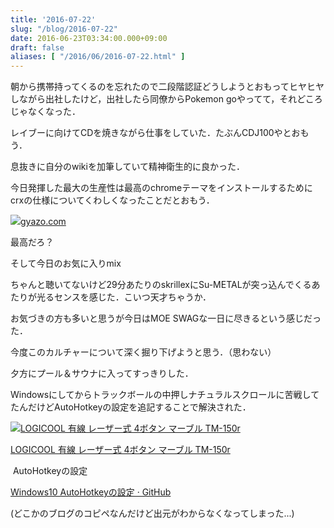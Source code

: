 ```yaml
---
title: '2016-07-22'
slug: "/blog/2016-07-22"
date: 2016-06-23T03:34:00.000+09:00
draft: false
aliases: [ "/2016/06/2016-07-22.html" ]
---
```


朝から携帯持ってくるのを忘れたので二段階認証どうしようとおもってヒヤヒヤしながら出社したけど，出社したら同僚からPokemon goやってて，それどころじゃなくなった．

レイブーに向けてCDを焼きながら仕事をしていた．たぶんCDJ100やとおもう．

息抜きに自分のwikiを加筆していて精神衛生的に良かった．

今日発揮した最大の生産性は最高のchromeテーマをインストールするためにcrxの仕様についてくわしくなったことだとおもう．

[![](https://bot.gyazo.com/bfa5344b8ea080e6d2aa349aa46c77cb.jpg)](https://bot.gyazo.com/bfa5344b8ea080e6d2aa349aa46c77cb.jpg)[gyazo.com](https://gyazo.com/bfa5344b8ea080e6d2aa349aa46c77cb)

最高だろ？

そして今日のお気に入りmix 

ちゃんと聴いてないけど29分あたりのskrillexにSu-METALが突っ込んでくるあたりが光るセンスを感じた．こいつ天才ちゃうか．

お気づきの方も多いと思うが今日はMOE SWAGな一日に尽きるという感じだった．

今度このカルチャーについて深く掘り下げようと思う．（思わない）

夕方にプール＆サウナに入ってすっきりした．

Windowsにしてからトラックボールの中押しナチュラルスクロールに苦戦してたんだけどAutoHotkeyの設定を追記することで解決された．

[![LOGICOOL 有線 レーザー式 4ボタン マーブル TM-150r](http://ecx.images-amazon.com/images/I/41oZXQujIvL._SL160_.jpg "LOGICOOL 有線 レーザー式 4ボタン マーブル TM-150r")](http://www.amazon.co.jp/exec/obidos/ASIN/B00CBOVSOA/5an0-22/)

[LOGICOOL 有線 レーザー式 4ボタン マーブル TM-150r](http://www.amazon.co.jp/exec/obidos/ASIN/B00CBOVSOA/5an0-22/)

 AutoHotkeyの設定

[Windows10 AutoHotkeyの設定 · GitHub](https://gist.github.com/drobune/f578fbf127137c50cd219cf05657d06d#file-natural-ahk)

(どこかのブログのコピペなんだけど出元がわからなくなってしまった...)